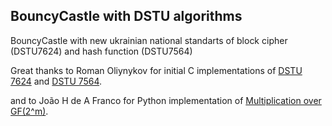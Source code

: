 ## BouncyCastle with DSTU algorithms

BouncyCastle with new ukrainian national standarts of block cipher (DSTU7624) and hash function (DSTU7564)

Great thanks to Roman Oliynykov for initial C implementations of [DSTU 7624](https://github.com/Roman-Oliynykov/Kupyna-reference) and [DSTU 7564](https://github.com/Roman-Oliynykov/Kalyna-reference).



and to João H de A Franco for Python implementation of [Multiplication over GF(2^m)](https://jhafranco.com/2012/02/17/multiplication-over-the-binary-finite-field-gf2m/).


